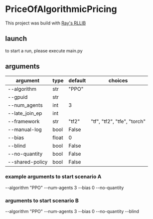 # PriceOfAlgorithmicPricing
This project was build with [Ray's RLLIB](https://docs.ray.io/en/latest/rllib/index.html)

## launch
to start a run, please execute main.py

## arguments
| argument        | type  | default | choices                     |
|-----------------|-------|---------|-----------------------------|
| --algorithm     | str   | "PPO"   |                             |
| --gpuid         | str   |         |                             |
| --num_agents    | int   | 3       |                             |
| --late_join_ep  | int   |         |                             |
| --framework     | str   | "tf2"   | "tf", "tf2", "tfe", "torch" |
| --manual-log    | bool  | False   |                             |
| --bias          | float | 0       |                             |
| --blind         | bool  | False   |                             |
| --no-quantity   | bool  | False   |                             |
| --shared-policy | bool  | False   |                             |

### example arguments to start scenario A
--algorithm "PPO" --num-agents 3 --bias 0 --no-quantity

### arguments to start scenario B
--algorithm "PPO" --num-agents 3 --bias 0 --no-quantity --blind
